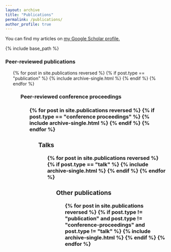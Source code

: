 ```yaml
---
layout: archive
title: "Publications"
permalink: /publications/
author_profile: true
---
```


You can find my articles on <u><a href="https://scholar.google.com/citations?user=oyl_rgUAAAAJ">my Google Scholar profile</a>.</u>

{% include base_path %}

<h3>Peer-reviewed publications</h3>

<ul>
{% for post in site.publications reversed %}
{% if post.type == "publication" %}
  {% include archive-single.html %}
{% endif %}
{% endfor %}
<ul>

<h3>Peer-reviewed conference proceedings<h3>

<ul>
{% for post in site.publications reversed %}
{% if post.type == "conference proceedings" %}
  {% include archive-single.html %}
{% endif %}
{% endfor %}
<ul>

<h3>Talks</h3>

<ul>
{% for post in site.publications reversed %}
{% if post.type == "talk" %}
  {% include archive-single.html %}
{% endif %}
{% endfor %}
<ul>

<h3>Other publications</h3>

<ul>
{% for post in site.publications reversed %}
{% if post.type != "publication" and post.type != "conference-proceedings" and post.type != "talk" %}
  {% include archive-single.html %}
{% endif %}
{% endfor %}
<ul>
